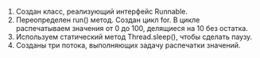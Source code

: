 1. Создан класс, реализующий интерфейс Runnable. 
2. Переопределен run() метод. Создан цикл for. В цикле распечатываем значения от 0 до 100, делящиеся на 10 без остатка. 
3. Используем статический метод Thread.sleep(), чтобы сделать паузу. 
4. Созданы три потока, выполняющих задачу распечатки значений.

